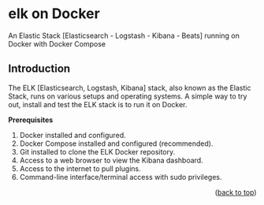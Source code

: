 # elk on Docker
An Elastic Stack [Elasticsearch - Logstash - Kibana - Beats] running on Docker with Docker Compose

<!-- INTRODUCTION -->
## Introduction

The ELK [Elasticsearch, Logstash, Kibana] stack, also known as the Elastic Stack, runs on various setups and operating systems. A simple way to try out, install and test the ELK stack is to run it on Docker.

**Prerequisites**
1. Docker installed and configured.
2. Docker Compose installed and configured (recommended).
3. Git installed to clone the ELK Docker repository.
4. Access to a web browser to view the Kibana dashboard.
5. Access to the internet to pull plugins.
6. Command-line interface/terminal access with sudo privileges.

<p align="right">(<a href="#readme-top">back to top</a>)</p>

